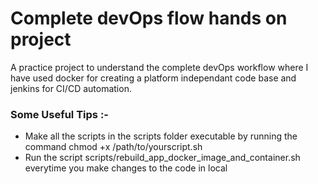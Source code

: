 # Complete devOps flow hands on project

A practice project to understand the complete devOps workflow where I have used docker for creating a platform independant code base and jenkins for CI/CD automation.

### Some Useful Tips :-
- Make all the scripts in the scripts folder executable by running the command chmod +x /path/to/yourscript.sh
- Run the script scripts/rebuild_app_docker_image_and_container.sh everytime you make changes to the code in local
